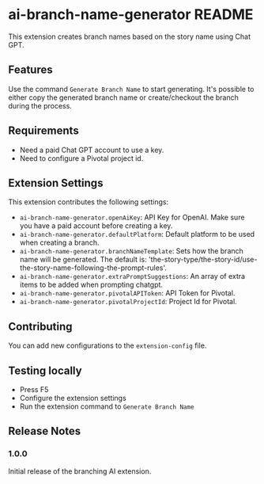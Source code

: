 # ai-branch-name-generator README

This extension creates branch names based on the story name using Chat GPT.

## Features

Use the command `Generate Branch Name` to start generating. It's possible to either copy the generated branch name or create/checkout the branch during the process.

## Requirements

- Need a paid Chat GPT account to use a key.
- Need to configure a Pivotal project id.

## Extension Settings

This extension contributes the following settings:

- `ai-branch-name-generator.openAiKey`: API Key for OpenAI. Make sure you have a paid account before creating a key.
- `ai-branch-name-generator.defaultPlatform`: Default platform to be used when creating a branch.
- `ai-branch-name-generator.branchNameTemplate`: Sets how the branch name will be generated. The default is: 'the-story-type/the-story-id/use-the-story-name-following-the-prompt-rules'.
- `ai-branch-name-generator.extraPromptSuggestions`: An array of extra items to be added when prompting chatgpt.
- `ai-branch-name-generator.pivotalAPIToken`: API Token for Pivotal.
- `ai-branch-name-generator.pivotalProjectId`: Project Id for Pivotal.

## Contributing

You can add new configurations to the `extension-config` file.

## Testing locally

- Press F5
- Configure the extension settings
- Run the extension command to `Generate Branch Name`

## Release Notes

### 1.0.0

Initial release of the branching AI extension.
